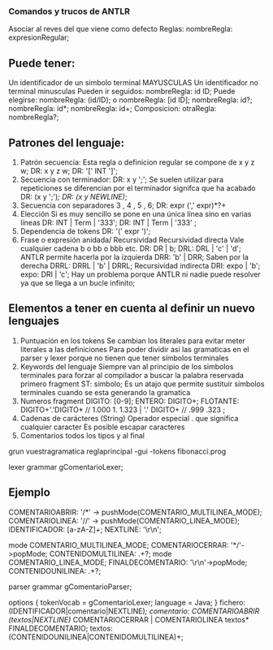 ### Comandos y trucos de ANTLR
<assoc-right> Asociar al reves del que viene como defecto
Reglas:
nombreRegla: expresionRegular;

## Puede tener:
Un identificador de un simbolo terminal MAYUSCULAS
Un identificador no terminal minusculas
Pueden ir seguidos:
nombreRegla: id ID;
Puede elegirse:
nombreRegla: (id/ID); o nombreRegla: [id ID];
nombreRegla: id?;
nombreRegla: id*;
nombreRegla: id+;
Composicion:
otraRegla: nombreRegla?;

## Patrones del lenguaje:

1. Patrón secuencia:
Esta regla o definicion regular se compone de x y z w;
DR: x y z w;
DR: '[' INT ']';
2. Secuencia con terminador:
DR: x y ';';
Se suelen utilizar para repeticiones se diferencian por el terminador signifca que ha acabado
DR: (x y ';')*;
DR: (x y NEWLINE)*;
3. Secuencia con separadores
3 , 4 , 5 , 6;
DR: expr (',' expr)*?+
4. Elección
Si es muy sencillo se pone en una única línea sino en varias líneas
DR: INT | Term | '333';
DR: INT
    | Term
    | '333'
    ;
5. Dependencia de tokens
DR: '(' expr ')';
6. Frase o expresión anidada/ Recursividad
Recursividad directa
Vale cualquier cadena b o bb o bbb etc.
DR: DR | b;
DRL: DRL | 'c' | 'd'; ANTLR permite hacerla por la izquierda
DRR: 'b' | DRR; Saben por la derecha
DRRL: DRRL | 'b' | DRRL;
Recursividad indirecta
DRI: expo | 'b';
expo: DRI | 'c';
Hay un problema porque ANTLR ni nadie puede resolver ya que se llega a un bucle infinito;



## Elementos a tener en cuenta al definir un nuevo lenguajes

1. Puntuación en los tokens
Se cambian los literales para evitar meter literales a las definiciones
Para poder dividir asi las gramaticas en el parser y lexer porque no 
tienen que tener símbolos terminales
2. Keywords del lenguaje
Siempre van al principio de los simbolos terminales para forzar al compilador
a buscar la palabra reservada primero
fragment ST: simbolo;
Es un atajo que permite sustituir símbolos terminales cuando se esta generando la gramatica
3. Numeros
fragment DIGITO: [0-9];
ENTERO: DIGITO+;
FLOTANTE: DIGITO+'.'DIGITO* // 1.000 1. 1.323
        | '.' DIGITO+ // .999 .323
        ;
4. Cadenas de carácteres (String)
Operador especial . que significa cualquier caracter
Es posible escapar caracteres
5. Comentarios
todos los tipos y al final

grun vuestragramatica reglaprincipal -gui -tokens fibonacci.prog

lexer grammar gComentarioLexer;

## Ejemplo
COMENTARIOABRIR: '/*' -> pushMode(COMENTARIO_MULTILINEA_MODE);
COMENTARIOLINEA: '//' -> pushMode(COMENTARIO_LINEA_MODE);
IDENTIFICADOR: [a-zA-Z]+;
NEXTLINE: '\r\n';

mode COMENTARIO_MULTILINEA_MODE;
COMENTARIOCERRAR: '*/'->popMode;
CONTENIDOMULTILINEA: .+?; 
mode COMENTARIO_LINEA_MODE;
FINALDECOMENTARIO: '\r\n'->popMode;
CONTENIDOUNILINEA: .+?; 

parser grammar gComentarioParser;

options {
        tokenVocab = gComentarioLexer;
        language = Java;
        }
fichero: (IDENTIFICADOR|comentario|NEXTLINE)*;
comentario: COMENTARIOABRIR (textos|NEXTLINE)* COMENTARIOCERRAR
            | COMENTARIOLINEA textos* FINALDECOMENTARIO;
textos: (CONTENIDOUNILINEA|CONTENIDOMULTILINEA)+;

